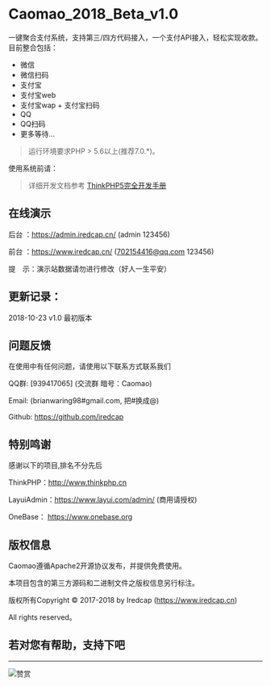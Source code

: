 Caomao_2018_Beta_v1.0
===============

一键聚合支付系统，支持第三/四方代码接入，一个支付API接入，轻松实现收款。
目前整合包括：

 + 微信
  + 微信扫码
 + 支付宝
  + 支付宝web
   + 支付宝wap
    + 支付宝扫码
 + QQ
  + QQ扫码
 + 更多等待...

> 运行环境要求PHP > 5.6以上(推荐7.0.*)。

使用系统前请：
>详细开发文档参考 [ThinkPHP5完全开发手册](http://www.kancloud.cn/manual/thinkphp5)

## **在线演示**

后台 ：https://admin.iredcap.cn/  (admin 123456)

前台 ：https://www.iredcap.cn/  (702154416@qq.com 123456) 

提　示：演示站数据请勿进行修改（好人一生平安）

## 更新记录：

2018-10-23 v1.0 最初版本

## **问题反馈**

在使用中有任何问题，请使用以下联系方式联系我们

QQ群: [939417065] (交流群 暗号：Caomao)

Email: (brianwaring98#gmail.com, 把#换成@)

Github: https://github.com/iredcap

## **特别鸣谢**

感谢以下的项目,排名不分先后

ThinkPHP：http://www.thinkphp.cn

LayuiAdmin：https://www.layui.com/admin/ (商用请授权)

OneBase： https://www.onebase.org


## **版权信息**

Caomao遵循Apache2开源协议发布，并提供免费使用。

本项目包含的第三方源码和二进制文件之版权信息另行标注。

版权所有Copyright © 2017-2018 by Iredcap (https://www.iredcap.cn)

All rights reserved。

## 若对您有帮助，支持下吧
----
![赞赏](https://sirhe.cn/wp-content/uploads/2018/06/打赏.jpg)
